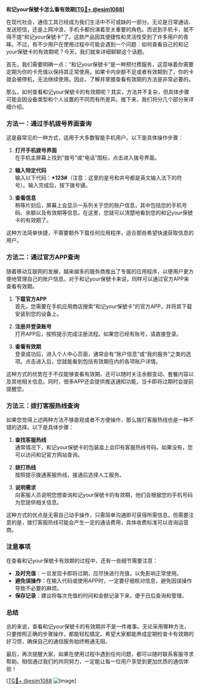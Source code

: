 **和记your保號卡怎么看有效期[[TG💪+ @esim1088](https://t.me/s/esim1088)]**

在现代社会，通信工具已经成为我们生活中不可或缺的一部分。无论是日常通话、发送短信，还是上网冲浪，手机卡都扮演着至关重要的角色。而说到手机卡，就不得不提“和记your保號卡”了。这款产品因其便捷性和灵活性受到了许多用户的青睐。不过，有不少用户在使用过程中可能会遇到一个问题：如何查看自己的和记your保號卡的有效期呢？今天，我们就来详细聊聊这个话题。

首先，我们需要明确一点：“和记your保號卡”是一种预付费服务，这意味着你需要定期为你的卡充值以保持其正常使用。如果卡内余额不足或者有效期到了，你的卡就会被停机，无法继续使用。因此，了解并掌握查看有效期的方法是非常必要的。

那么，如何查看和记your保號卡的有效期呢？其实，方法并不复杂，但具体步骤可能会因设备类型和个人设置的不同而有所差异。接下来，我们将分几个部分来详细介绍。

### 方法一：通过手机拨号界面查询

这是最常见的一种方式，适用于大多数智能手机用户。以下是具体操作步骤：

1. **打开手机拨号界面**  
   在手机主屏幕上找到“拨号”或“电话”图标，点击进入拨号界面。

2. **输入特定代码**  
   输入以下代码：**\*123#**（注意：这里的星号和井号都是英文输入法下的符号）。输入完成后，按下拨号键。

3. **查看信息**  
   稍等片刻后，屏幕上会显示一系列关于您的账户信息，其中包括您的手机号码、余额以及有效期等信息。在这里，您就可以清楚地看到您的和记your保號卡的有效期了。

这种方法简单快捷，不需要额外下载任何应用程序，适合那些希望快速获取信息的用户。

### 方法二：通过官方APP查询

随着移动互联网的发展，越来越多的服务商推出了专属的应用程序，以便用户更方便地管理自己的账户信息。对于和记your保號卡来说，同样可以通过官方APP来查看有效期。

1. **下载官方APP**  
   首先，您需要在手机应用商店搜索“和记your保號卡”的官方APP，并将其下载安装到您的设备上。

2. **注册并登录账号**  
   打开APP后，按照提示完成注册流程。如果您已经有账号，请直接登录。

3. **查看有效期**  
   登录成功后，进入个人中心页面，通常会有“账户信息”或“我的服务”之类的选项。点击进入后，您就能看到包括有效期在内的各项账户详情。

这种方式的优势在于不仅能够查看有效期，还可以随时关注余额变动、套餐内容以及其他相关信息。同时，很多APP还会提供推送通知功能，当卡即将过期时会提前提醒您。

### 方法三：拨打客服热线查询

如果您觉得上述两种方法不够直观或者不方便操作，那么拨打客服热线也是一种不错的选择。以下是具体步骤：

1. **查找客服热线**  
   通常情况下，和记your保號卡的包装盒上会印有客服热线号码。如果没有，您可以访问和记官方网站查询。

2. **拨打热线**  
   按照提示拨通客服热线，接通后选择人工服务。

3. **说明需求**  
   向客服人员说明您想查询和记your保號卡的有效期，他们会根据您的手机号码为您提供相关信息。

这种方式的优点是无需自己动手操作，只需简单沟通即可获得所需信息。但需要注意的是，拨打客服热线可能会产生一定的通话费用，具体收费标准可以咨询运营商。

### 注意事项

在查看和记your保號卡有效期的过程中，还有一些细节需要注意：

- **及时充值**：一旦发现卡即将过期，应尽快进行充值，以免影响正常使用。
- **避免误操作**：在输入代码或使用APP时，一定要仔细核对信息，避免因误操作导致不必要的麻烦。
- **保存记录**：建议将每次充值的时间和金额记录下来，便于日后查询和管理。

### 总结

总的来说，查看和记your保號卡的有效期并不是一件难事。无论采用哪种方法，只要按照正确的步骤操作，都能轻松搞定。希望大家都能养成定期检查卡有效期的好习惯，确保自己的通信服务始终畅通无阻。

最后，再次提醒大家，如果在使用过程中遇到任何问题，都可以随时联系客服寻求帮助。相信通过我们的共同努力，一定能让每一位用户享受到更加优质的通信体验！

[[TG💪+ @esim1088](https://t.me/s/esim1088) ![Image](https://i.postimg.cc/4NQfJmqS/Snipaste-2025-05-13-00-14-12.png)]